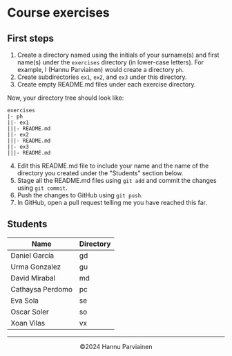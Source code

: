 # Course exercises

## First steps

1. Create a directory named using the initials of your surname(s) and first name(s) under the `exercises` directory (in lower-case letters). For example, I (Hannu Parviainen) would create a directory `ph`.
2. Create subdirectories `ex1`, `ex2`, and `ex3` under this directory.
3. Create empty README.md files under each exercise directory.
  
Now, your directory tree should look like:
  
    exercises
    |- ph
    ||- ex1
    |||- README.md
    ||- ex2
    |||- README.md
    ||- ex3
    |||- README.md

4. Edit this README.md file to include your name and the name of the directory you created under the "Students" section below.
5. Stage all the README.md files using `git add` and commit the changes using `git commit`.
6. Push the changes to GitHub using `git push`.
7. In GitHub, open a pull request telling me you have reached this far.

## Students

| Name | Directory |
|--|--|
| Daniel García | gd |
| Urma Gonzalez | gu |
| David Mirabal    | md |
| Cathaysa Perdomo | pc |
| Eva Sola | se |
| Oscar Soler | so |
| Xoan Vilas | vx |

---
<p align="center">
&copy;2024 Hannu Parviainen
</p>

